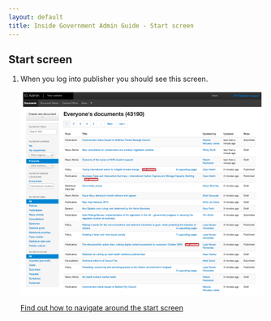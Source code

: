 ```yaml
---
layout: default
title: Inside Government Admin Guide - Start screen
---
```


## Start screen

1. When you log into publisher you should see this screen.

   ![Start screen 1](start-screen-1.png)
   
   [Find out how to navigate around the start screen](http://alphagov.github.io/inside-government-admin-guide/first-steps/document-filters.html)
   
